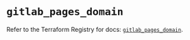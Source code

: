 # `gitlab_pages_domain`

Refer to the Terraform Registry for docs: [`gitlab_pages_domain`](https://registry.terraform.io/providers/gitlabhq/gitlab/17.7.0/docs/resources/pages_domain).
